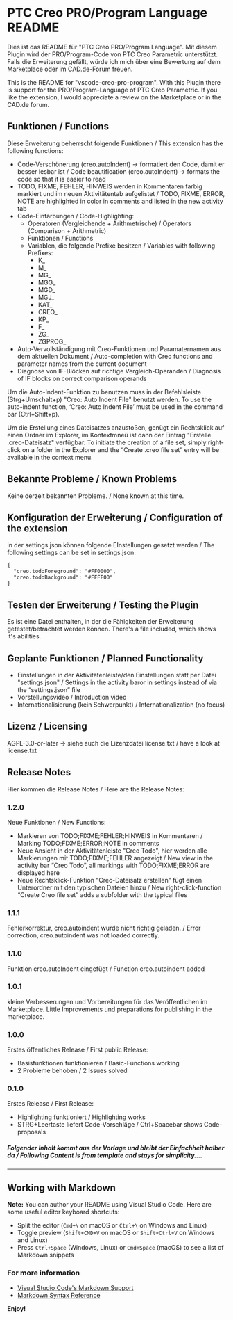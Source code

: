 # PTC Creo PRO/Program Language README

Dies ist das README für "PTC Creo PRO/Program Language". Mit diesem Plugin wird der PRO/Program-Code von PTC Creo Parametric unterstützt.
Falls die Erweiterung gefällt, würde ich mich über eine Bewertung auf dem Marketplace oder im CAD.de-Forum freuen.

This is the README for "vscode-creo-pro-program". With this Plugin there is support for the PRO/Program-Language of PTC Creo Parametric.
If you like the extension, I would appreciate a review on the Marketplace or in the CAD.de forum.

## Funktionen / Functions
Diese Erweiterung beherrscht folgende Funktionen / This extension has the following functions:
- Code-Verschönerung (creo.autoIndent) -> formatiert den Code, damit er besser lesbar ist / Code beautification (creo.autoIndent) -> formats the code so that it is easier to read
- TODO, FIXME, FEHLER, HINWEIS werden in Kommentaren farbig markiert und im neuen Aktivitätentab aufgelistet / TODO, FIXME, ERROR, NOTE are highlighted in color in comments and listed in the new activity tab
- Code-Einfärbungen / Code-Highlighting:
  - Operatoren (Vergleichende + Arithmetrische) / Operators (Comparison + Arithmetric)
  - Funktionen / Functions
  - Variablen, die folgende Prefixe besitzen / Variables with following Prefixes:
    - K_
    - M_
    - MG_
    - MGG_
    - MGD_
    - MGJ_
    - KAT_
    - CREO_
    - KP_
    - F_
    - ZG_
    - ZGPROG_
- Auto-Vervollständigung mit Creo-Funktionen und Paramaternamen aus dem aktuellen Dokument / Auto-completion with Creo functions and parameter names from the current document
- Diagnose von IF-Blöcken auf richtige Vergleich-Operanden / Diagnosis of IF blocks on correct comparison operands

Um die Auto-Indent-Funktion zu benutzen muss in der Befehlsleiste (Strg+Umschalt+p) "Creo: Auto Indent File" benutzt werden. 
To use the auto-indent function, ‘Creo: Auto Indent File’ must be used in the command bar (Ctrl+Shift+p).

Um die Erstellung eines Dateisatzes anzustoßen, genügt ein Rechtsklick auf einen Ordner im Explorer, im Kontextmneü ist dann der Eintrag "Erstelle .creo-Dateisatz" verfügbar. To initiate the creation of a file set, simply right-click on a folder in the Explorer and the “Create .creo file set” entry will be available in the context menu.

## Bekannte Probleme / Known Problems
Keine derzeit bekannten Probleme. / None known at this time.

## Konfiguration der Erweiterung / Configuration of the extension
in der settings.json können folgende EInstellungen gesetzt werden / The following settings can be set in settings.json:
~~~
{
  "creo.todoForeground": "#FF0000",
  "creo.todoBackground": "#FFFF00"
}
~~~

## Testen der Erweiterung / Testing the Plugin
Es ist eine Datei enthalten, in der die Fähigkeiten der Erweiterung getestet/betrachtet werden können.
There's a file included, which shows it's abilities.

## Geplante Funktionen / Planned Functionality
- Einstellungen in der Aktivitätenleiste/den Einstellungen statt per Datei "settings.json" / Settings in the activity baror in settings instead of via the “settings.json” file
- Vorstellungsvideo / Introduction video
- Internationalisierung (kein Schwerpunkt) / Internationalization (no focus)

## Lizenz / Licensing
AGPL-3.0-or-later -> siehe auch die Lizenzdatei license.txt / have a look at license.txt

## Release Notes

Hier kommen die Release Notes / Here are the Release Notes:

### 1.2.0
Neue Funktionen / New Functions:
- Markieren von TODO;FIXME;FEHLER;HINWEIS in Kommentaren / Marking TODO;FIXME;ERROR;NOTE in comments
- Neue Ansicht in der Aktivitätenleiste "Creo Todo", hier werden alle Markierungen mit TODO;FIXME;FEHLER angezeigt / New view in the activity bar “Creo Todo”, all markings with TODO;FIXME;ERROR are displayed here
- Neue Rechtsklick-Funktion "Creo-Dateisatz erstellen" fügt einen Unterordner mit den typischen Dateien hinzu / New right-click-function “Create Creo file set” adds a subfolder with the typical files

### 1.1.1
Fehlerkorrektur, creo.autoindent wurde nicht richtig geladen. / Error correction, creo.autoindent was not loaded correctly.

### 1.1.0
Funktion creo.autoIndent eingefügt / Function creo.autoindent added

### 1.0.1
kleine Verbesserungen und Vorbereitungen für das Veröffentlichen im Marketplace.
Little Improvements und preparations for publishing in the marketplace.

### 1.0.0
Erstes öffentliches Release / First public Release:
  - Basisfunktionen funktionieren / Basic-Functions working
  - 2 Probleme behoben / 2 Issues solved

### 0.1.0

Erstes Release /  First Release:
  - Highlighting funktioniert / Highlighting works
  - STRG+Leertaste liefert Code-Vorschläge / Ctrl+Spacebar shows Code-proposals



##### Folgender Inhalt kommt aus der Vorlage und bleibt der Einfachheit halber da / Following Content is from template and stays for simplicity....
-----------------------------------------------------------------------------------------------------------

## Working with Markdown

**Note:** You can author your README using Visual Studio Code.  Here are some useful editor keyboard shortcuts:

* Split the editor (`Cmd+\` on macOS or `Ctrl+\` on Windows and Linux)
* Toggle preview (`Shift+CMD+V` on macOS or `Shift+Ctrl+V` on Windows and Linux)
* Press `Ctrl+Space` (Windows, Linux) or `Cmd+Space` (macOS) to see a list of Markdown snippets

### For more information

* [Visual Studio Code's Markdown Support](http://code.visualstudio.com/docs/languages/markdown)
* [Markdown Syntax Reference](https://help.github.com/articles/markdown-basics/)

**Enjoy!**
